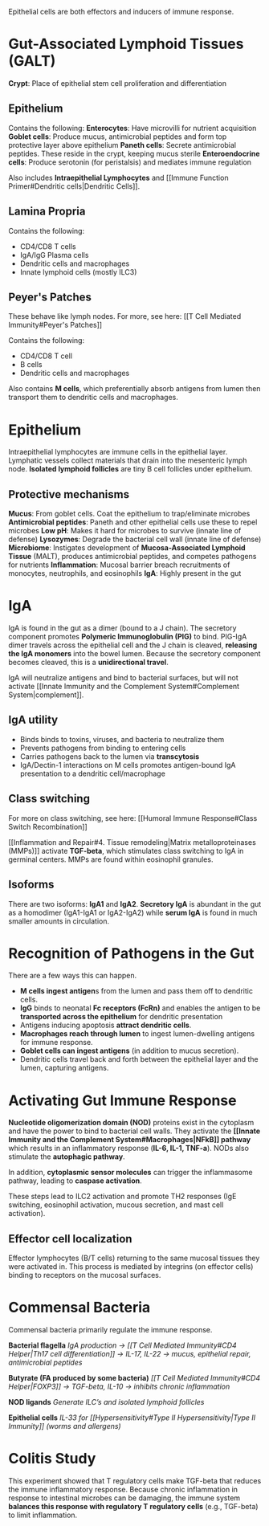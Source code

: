 Epithelial cells are both effectors and inducers of immune response.
# Gut-Associated Lymphoid Tissues (GALT)
**Crypt**: Place of epithelial stem cell proliferation and differentiation
## Epithelium
Contains the following:
**Enterocytes**: Have microvilli for nutrient acquisition
**Goblet cells**: Produce mucus, antimicrobial peptides and form top protective layer above epithelium 
**Paneth cells**: Secrete antimicrobial peptides. These reside in the crypt, keeping mucus sterile
**Enteroendocrine cells**: Produce serotonin (for peristalsis) and mediates immune regulation

Also includes **Intraepithelial Lymphocytes** and [[Immune Function Primer#Dendritic cells|Dendritic Cells]].
## Lamina Propria
Contains the following:
- CD4/CD8 T cells
- IgA/IgG Plasma cells
- Dendritic cells and macrophages
- Innate lymphoid cells (mostly ILC3)
## Peyer's Patches
These behave like lymph nodes. For more, see here: [[T Cell Mediated Immunity#Peyer's Patches]]

Contains the following:
- CD4/CD8 T cell
- B cells
- Dendritic cells and macrophages

Also contains **M cells**, which preferentially absorb antigens from lumen then transport them to dendritic cells and macrophages.
# Epithelium
Intraepithelial lymphocytes are immune cells in the epithelial layer. Lymphatic vessels collect materials that drain into the mesenteric lymph node. **Isolated lymphoid follicles** are tiny B cell follicles under epithelium.
## Protective mechanisms
**Mucus**: From goblet cells. Coat the epithelium to trap/eliminate microbes 
**Antimicrobial peptides**: Paneth and other epithelial cells use these to repel microbes 
**Low pH**: Makes it hard for microbes to survive (innate line of defense) 
**Lysozymes**: Degrade the bacterial cell wall (innate line of defense) 
**Microbiome**: Instigates development of **Mucosa-Associated Lymphoid Tissue** (MALT), produces antimicrobial peptides, and competes pathogens for nutrients 
**Inflammation**: Mucosal barrier breach recruitments of monocytes, neutrophils, and eosinophils 
**IgA**: Highly present in the gut
# IgA
IgA is found in the gut as a dimer (bound to a J chain). The secretory component promotes **Polymeric Immunoglobulin (PIG)** to bind. PIG-IgA dimer travels across the epithelial cell and the J chain is cleaved, **releasing the IgA monomers** into the bowel lumen. Because the secretory component becomes cleaved, this is a **unidirectional travel**.

IgA will neutralize antigens and bind to bacterial surfaces, but will not activate [[Innate Immunity and the Complement System#Complement System|complement]].
## IgA utility
- Binds binds to toxins, viruses, and bacteria to neutralize them
- Prevents pathogens from binding to entering cells
- Carries pathogens back to the lumen via **transcytosis**
- IgA/Dectin-1 interactions on M cells promotes antigen-bound IgA presentation to a dendritic cell/macrophage
## Class switching
For more on class switching, see here: [[Humoral Immune Response#Class Switch Recombination]]

[[Inflammation and Repair#4. Tissue remodeling|Matrix metalloproteinases (MMPs)]] activate **TGF-beta**, which stimulates class switching to IgA in germinal centers. MMPs are found within eosinophil granules.
## Isoforms
There are two isoforms: **IgA1** and **IgA2**. **Secretory IgA** is abundant in the gut as a homodimer (IgA1-IgA1 or IgA2-IgA2) while **serum IgA** is found in much smaller amounts in circulation.
# Recognition of Pathogens in the Gut
There are a few ways this can happen.

- **M cells ingest antigen**s from the lumen and pass them off to dendritic cells.
- **IgG** binds to neonatal **Fc receptors (FcRn)** and enables the antigen to be **transported across the epithelium** for dendritic presentation
- Antigens inducing apoptosis **attract dendritic cells**.
- **Macrophages reach through lumen** to ingest lumen-dwelling antigens for immune response.
- **Goblet cells can ingest antigens** (in addition to mucus secretion).
- Dendritic cells travel back and forth between the epithelial layer and the lumen, capturing antigens.
# Activating Gut Immune Response
**Nucleotide oligomerization domain (NOD)** proteins exist in the cytoplasm and have the power to bind to bacterial cell walls. They activate the **[[Innate Immunity and the Complement System#Macrophages|NFkB]] pathway** which results in an inflammatory response (**IL-6, IL-1, TNF-a**). NODs also stimulate the **autophagic pathway**.

In addition, **cytoplasmic sensor molecules** can trigger the inflammasome pathway, leading to **caspase activation**.

These steps lead to ILC2 activation and promote TH2 responses (IgE switching, eosinophil activation, mucous secretion, and mast cell activation).
## Effector cell localization
Effector lymphocytes (B/T cells) returning to the same mucosal tissues they were activated in. This process is mediated by integrins (on effector cells) binding to receptors on the mucosal surfaces.
# Commensal Bacteria
Commensal bacteria primarily regulate the immune response.

**Bacterial flagella**
*IgA production → [[T Cell Mediated Immunity#CD4 Helper|Th17 cell differentiation]] → IL-17, IL-22 → mucus, epithelial repair, antimicrobial peptides*

**Butyrate (FA produced by some bacteria)**
*[[T Cell Mediated Immunity#CD4 Helper|FOXP3]] → TGF-beta, IL-10 → inhibits chronic inflammation*

**NOD ligands**
*Generate ILC’s and isolated lymphoid follicles*

**Epithelial cells**
*IL-33 for [[Hypersensitivity#Type II Hypersensitivity|Type II Immunity]] (worms and allergens)*
# Colitis Study
This experiment showed that T regulatory cells make TGF-beta that reduces the immune inflammatory response. Because chronic inflammation in response to intestinal microbes can be damaging, the immune system **balances this response with regulatory T regulatory cells** (e.g., TGF-beta) to limit inflammation.